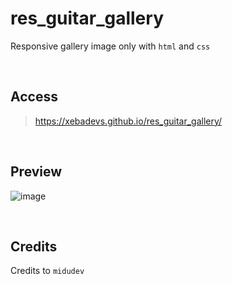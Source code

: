# res_guitar_gallery

Responsive gallery image only with `html` and `css`

<br>

## Access

> https://xebadevs.github.io/res_guitar_gallery/

<br>

## Preview

![image](https://user-images.githubusercontent.com/91569646/215338615-3a0bab5e-4a5f-4239-85dc-a29940a94adc.png)

<br>

## Credits

Credits to `midudev`
